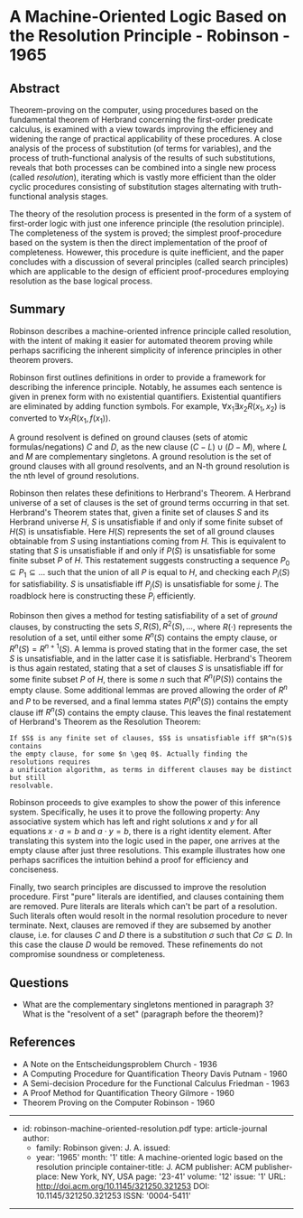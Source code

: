 A Machine-Oriented Logic Based on the Resolution Principle - Robinson - 1965
============================================================================

Abstract
--------

Theorem-proving on the computer, using procedures based on the fundamental
theorem of Herbrand concerning the first-order predicate calculus, is examined
with a view towards improving the efficieney and widening the range of practical
applicability of these procedures. A close analysis of the process of
substitution (of terms for variables), and the process of truth-functional
analysis of the results of such substitutions, reveals that both processes can
be combined into a single new process (called *resolution*), iterating which is
vastly more efficient than the older cyclic procedures consisting of
substitution stages alternating with truth-functional analysis stages.

The theory of the resolution process is presented in the form of a system of
first-order logic with just one inference principle (the resolution principle).
The completeness of the system is proved; the simplest proof-procedure based on
the system is then the direct implementation of the proof of completeness.
Howewer, this procedure is quite inefficient, and the paper concludes with a
discussion of several principles (called search principles) which are applicable
to the design of efficient proof-procedures employing resolution as the base
logical process.

Summary
-------

Robinson describes a machine-oriented infrence principle called resolution, with
the intent of making it easier for automated theorem proving while perhaps
sacrificing the inherent simplicity of inference principles in other theorem
provers.

Robinson first outlines definitions in order to provide a framework for
describing the inference principle. Notably, he assumes each sentence is given
in prenex form with no existential quantifiers. Existential quantifiers are
eliminated by adding function symbols. For example,
$\forall x_1 \exists x_2 R(x_1, x_2)$ is converted to
$\forall x_1 R(x_1, f(x_1))$.

A ground resolvent is defined on ground clauses (sets of atomic
formulas/negations) $C$ and $D$, as the new clause $(C - L) \cup (D - M)$, where
$L$ and $M$ are complementary singletons. A ground resolution is the set of
ground clauses with all ground resolvents, and an N-th ground resolution is the
nth level of ground resolutions.

Robinson then relates these definitions to Herbrand's Theorem. A Herbrand
universe of a set of clauses is the set of ground terms occurring in that set.
Herbrand's Theorem states that, given a finite set of clauses $S$ and its
Herbrand universe $H$, $S$ is unsatisfiable if and only if some finite subset of
$H(S)$ is unsatisfiable. Here $H(S)$ represents the set of all ground clauses
obtainable from $S$ using instantiations coming from $H$. This is equivalent to
stating that $S$ is unsatisfiable if and only if $P(S)$ is unsatisfiable for
some finite subset $P$ of $H$. This restatement suggests constructing a sequence
$P_0 \subseteq P_1 \subseteq \ldots$ such that the union of all $P$ is equal to
$H$, and checking each $P_i(S)$ for satisfiability. $S$ is unsatisfiable iff
$P_j(S)$ is unsatisfiable for some $j$. The roadblock here is constructing these
$P_i$ efficiently.

Robinson then gives a method for testing satisfiability of a set of *ground*
clauses, by constructing the sets $S, R(S), R^2(S), \ldots$, where $R(\cdot)$
represents the resolution of a set, until either some $R^n(S)$ contains the
empty clause, or $R^n(S) = R^{n+1}(S)$. A lemma is proved stating that in the
former case, the set $S$ is unsatisfiable, and in the latter case it is
satisfiable. Herbrand's Theorem is thus again restated, stating that a set of
clauses $S$ is unsatisfiable iff for some finite subset $P$ of $H$, there is
some $n$ such that $R^n(P(S))$ contains the empty clause. Some additional lemmas
are proved allowing the order of $R^n$ and $P$ to be reversed, and a final lemma
states $P(R^n(S))$ contains the empty clause iff $R^n(S)$ contains the empty
clause. This leaves the final restatement of Herbrand's Theorem as the
Resolution Theorem:

    If $S$ is any finite set of clauses, $S$ is unsatisfiable iff $R^n(S)$ contains
    the empty clause, for some $n \geq 0$. Actually finding the resolutions requires
    a unification algorithm, as terms in different clauses may be distinct but still
    resolvable.

Robinson proceeds to give examples to show the power of this inference system.
Specifically, he uses it to prove the following property: Any associative system
which has left and right solutions $x$ and $y$ for all equations $x \cdot a = b$
and $a \cdot y = b$, there is a right identity element. After translating this
system into the logic used in the paper, one arrives at the empty clause after
just three resolutions. This example illustrates how one perhaps sacrifices the
intuition behind a proof for efficiency and conciseness.

Finally, two search principles are discussed to improve the resolution
procedure. First "pure" literals are identified, and clauses containing them are
removed. Pure literals are literals which can't be part of a resolution. Such
literals often would resolt in the normal resolution procedure to never
terminate. Next, clauses are removed if they are subsemed by another clause,
i.e. for clauses $C$ and $D$ there is a substitution $\sigma$ such that
$C \sigma \subseteq D$. In this case the clause $D$ would be removed. These
refinements do not compromise soundness or completeness.

Questions
---------

-   What are the complementary singletons mentioned in paragraph 3? What is the
    "resolvent of a set" (paragraph before the theorem)?

References
----------

-   A Note on the Entscheidungsproblem
    Church - 1936
-   A Computing Procedure for Quantification Theory
    Davis Putnam - 1960
-   A Semi-decision Procedure for the Functional Calculus
    Friedman - 1963
-   A Proof Method for Quantification Theory
    Gilmore - 1960
-   Theorem Proving on the Computer
    Robinson - 1960

---
-   id: robinson-machine-oriented-resolution.pdf
    type: article-journal
    author:
    -   family: Robinson
        given: J. A.
    issued:
    -   year: '1965'
        month: '1'
    title: A machine-oriented logic based on the resolution principle
    container-title: J. ACM
    publisher: ACM
    publisher-place: New York, NY, USA
    page: '23-41'
    volume: '12'
    issue: '1'
    URL: http://doi.acm.org/10.1145/321250.321253
    DOI: 10.1145/321250.321253
    ISSN: '0004-5411'
---
